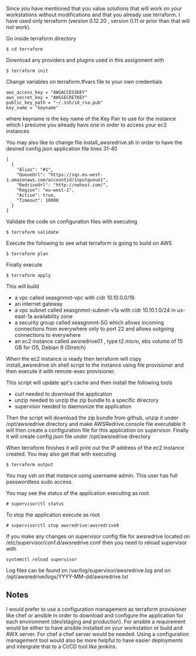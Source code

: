 Since you have mentioned that you value solutions that will work on your workstations without modifications and that you already use terraform.
I have used only terraform (version 0.12.20 , version 0.11 or prior than that will not work).

Go inside terraform directory

```
$ cd terraform
```

Download any providers and plugins used in this assignment with 

```
$ terraform init
```

Change variables on terraform.tfvars file to your own credentials

```
aws_access_key = "AWSACCESSKEY"
aws_secret_key = "AWSSECRETKEY"
public_key_path = "~/.ssh/id_rsa.pub"
key_name = "keyname"
```

where keyname is the key name of the Key Pair to use for the instance which I presume you already have one in order to access your ec2 instances

You may also like to change file install_awsredrive.sh in order to have the desired config.json application file lines 31-40

```
[
  {
    "Alias": "#1",
    "QueueUrl": "https://sqs.eu-west-1.amazonaws.com/accountid/inputqueue1",
    "RedriveUrl": "http://nohost.com/",
    "Region": "eu-west-1",
    "Active": true,
    "Timeout": 10000
  }
]
```

Validate the code on configuration files with executing

```
$ terraform validate
```

Execute the following to see what terraform is going to build on AWS
```
$ terraform plan
```

Finally execute 
```
$ terraform apply
```

This will build 

- a vpc called xeasgnmnt-vpc with cidr 10.10.0.0/16
- an internet gateway
- a vpc subnet called xeasgnmnt-subnet-v1a with cidr 10.10.1.0/24 in us-east-1a availability zone
- a security group called xeasgnmnt-SG which allows incoming connections from everywhere only to port 22 and allows outgoing connections to everywhere
- an ec2 instance called awsredrive01 , type t2.micro, ebs volume of 15 GB for OS, Debian 9 (Stretch)


When the ec2 instance is ready then terraform will copy install_awsredrive.sh shell script to the instance using file provisioner and then execute it with remote-exec provisioner.

This script will update apt's cache and then install the following tools 

- curl needed to download the application
- unzip needed to unzip the zip bundle to a specific directory
- supervisor needed to daemonize the application

Then the script will download the zip bundle from github, unzip it under /opt/awsredrive directory and make AWSRedrive.console file executable
It will then create a configuration file for this application on supervisor.
Finally it will create config.json file under /opt/awsredrive directory


When terraform finishes it will print out the IP address of the ec2 instance created. You may also get that with executing

```
$ terraform output
```

You may ssh on that instance using username admin. This user has full passwordless sudo access.

You may see the status of the application executing as root
```
# supervisorctl status
```

To stop the application execute as root
```
# supervisorctl stop awsredrive:awsredrive0
```

If you make any changes on supervisor config file for awsredrive located on /etc/supervisor/conf.d/awsredrive.conf then you need to reload supervisor with
```
systemctl reload supervisor
```

Log files can be found on /var/log/supervisor/awsredrive.log and on /opt/awsredrive/logs/YYYY-MM-dd/awsredrive.txt


Notes
-----

I would prefer to use a configuration management as terraform provisioner like chef or ansible in order to download and configure the application for each environment (dev/staging and production). For ansible a requirement would be either to have ansible installed on your workstation or build and AWX server. For chef a chef server would be needed. Using a configuration management tool would also be more helpful to have easier deployments and intergrate that to a CI/CD tool like jenkins.

